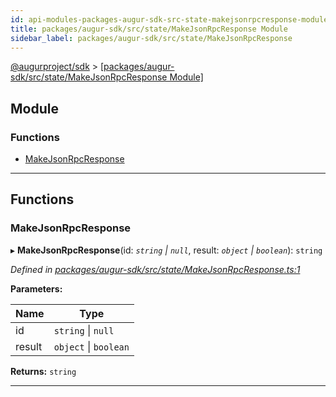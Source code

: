 ```yaml
---
id: api-modules-packages-augur-sdk-src-state-makejsonrpcresponse-module
title: packages/augur-sdk/src/state/MakeJsonRpcResponse Module
sidebar_label: packages/augur-sdk/src/state/MakeJsonRpcResponse
---
```


[@augurproject/sdk](api-readme.md) > [[packages/augur-sdk/src/state/MakeJsonRpcResponse Module]](api-modules-packages-augur-sdk-src-state-makejsonrpcresponse-module.md)

## Module

### Functions

* [MakeJsonRpcResponse](api-modules-packages-augur-sdk-src-state-makejsonrpcresponse-module.md#makejsonrpcresponse)

---

## Functions

<a id="makejsonrpcresponse"></a>

###  MakeJsonRpcResponse

▸ **MakeJsonRpcResponse**(id: *`string` \| `null`*, result: *`object` \| `boolean`*): `string`

*Defined in [packages/augur-sdk/src/state/MakeJsonRpcResponse.ts:1](https://github.com/AugurProject/augur/blob/b4365d6894/packages/augur-sdk/src/state/MakeJsonRpcResponse.ts#L1)*

**Parameters:**

| Name | Type |
| ------ | ------ |
| id | `string` \| `null` |
| result | `object` \| `boolean` |

**Returns:** `string`

___

